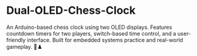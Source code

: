 # Dual-OLED-Chess-Clock
An Arduino-based chess clock using two OLED displays. Features countdown timers for two players, switch-based time control, and a user-friendly interface. Built for embedded systems practice and real-world gameplay. 🚀♟️
